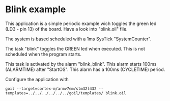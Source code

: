 # Blink example

This application is a simple periodic example wich toggles the green led (LD3 - pin 13) of the board.
Have a look into "blink.oil" file.

The system is based scheduled with a 1ms SysTick "SystemCounter".

The task "blink" toggles the GREEN led when executed.
This is not scheduled when the program starts.

This task is activated by the alarm "blink_blink".
This alarm starts 100ms (ALARMTIME) after "StartOS".
This alarm has a 100ms (CYCLETIME) period.

Configure the application with

`
goil --target=cortex-m/armv7em/stm32l432 --templates=../../../../../../goil/templates/ blink.oil
`
